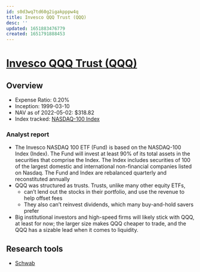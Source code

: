 ```yaml
---
id: s0d3wq7td60g2igakpppw4q
title: Invesco QQQ Trust (QQQ)
desc: ''
updated: 1651883476779
created: 1651791888453
---
```

# [Invesco QQQ Trust (QQQ)](https://etfdb.com/etf/QQQ/#etf-ticker-profile)

## Overview

- Expense Ratio: 0.20%
- Inception: 1999-03-10
- NAV as of 2022-05-02: $318.82
- Index tracked: [NASDAQ-100 Index](https://etfdb.com/index/nasdaq-100-index/)

### Analyst report

- The Invesco NASDAQ 100 ETF (Fund) is based on the NASDAQ-100 Index (Index). The Fund will invest at least 90% of its total assets in the securities that comprise the Index. The Index includes securities of 100 of the largest domestic and international non-financial companies listed on Nasdaq. The Fund and Index are rebalanced quarterly and reconstituted annually
- QQQ was structured as trusts. Trusts, unlike many other equity ETFs,
    - can’t lend out the stocks in their portfolio, and use the revenue to help offset fees
    - They also can’t reinvest dividends, which many buy-and-hold savers prefer
- Big institutional investors and high-speed firms will likely stick with QQQ, at least for now; the larger size makes QQQ cheaper to trade, and the QQQ has a sizable lead when it comes to liquidity.

## Research tools

- [Schwab](https://www.schwab.com/research/etfs/quotes/summary/qqq)